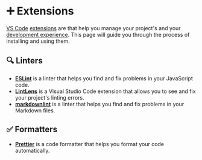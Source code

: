 # ➕ Extensions

[VS Code](https://code.visualstudio.com/) [extensions](https://marketplace.visualstudio.com/vscode) are that help you manage your project's and your [development experience](https://github.blog/enterprise-software/collaboration/developer-experience-what-is-it-and-why-should-you-care/). This page will guide you through the process of installing and using them.

## 🔍 Linters

- **[ESLint](https://marketplace.visualstudio.com/items?itemName=dbaeumer.vscode-eslint)** is a linter that helps you find and fix problems in your JavaScript code.
- **[LintLens](https://marketplace.visualstudio.com/items?itemName=ghmcadams.lintlens)** is a Visual Studio Code extension that allows you to see and fix your project's linting errors.
- **[markdownlint](https://marketplace.visualstudio.com/items?itemName=DavidAnson.vscode-markdownlint)** is a linter that helps you find and fix problems in your Markdown files.

## ✅ Formatters

- **[Prettier](https://marketplace.visualstudio.com/items?itemName=esbenp.prettier-vscode)** is a code formatter that helps you format your code automatically.
